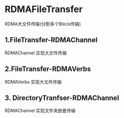 # RDMAFileTransfer
RDMA大文件传输(分割多个Block传输)

## 1.FileTransfer-RDMAChannel
RDMAChannel 实现大文件传输

## 2.FileTransfer-RDMAVerbs
RDMAVerbs 实现大文件传输

## 3. DirectoryTranfser-RDMAChannel
RDMAChannel 实现文件夹嵌套传输
